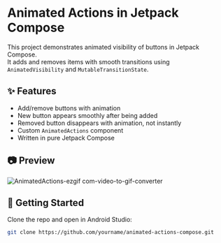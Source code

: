# Animated Actions in Jetpack Compose

This project demonstrates animated visibility of buttons in Jetpack Compose.  
It adds and removes items with smooth transitions using `AnimatedVisibility` and `MutableTransitionState`.

## ✨ Features

- Add/remove buttons with animation
- New button appears smoothly after being added
- Removed button disappears with animation, not instantly
- Custom `AnimatedActions` component
- Written in pure Jetpack Compose

## 📷 Preview

![AnimatedActions-ezgif com-video-to-gif-converter](https://github.com/user-attachments/assets/8265d147-a11e-4815-96f9-2917533ae58e)

## 🚀 Getting Started

Clone the repo and open in Android Studio:

```bash
git clone https://github.com/yourname/animated-actions-compose.git


